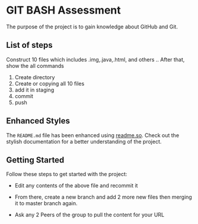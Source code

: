 
# GIT BASH Assessment

The purpose of the project is to gain knowledge about GitHub and Git.

## List of steps

Construct 10 files which includes .img,.java,.html, and others .. After that, show the all commands 
1. Create directory
2. Create or copying all 10 files
3. add it in staging
4. commit
5. push

## Enhanced Styles

The `README.md` file has been enhanced using [readme.so](https://readme.so/). Check out the stylish documentation for a better understanding of the project. 

## Getting Started

Follow these steps to get started with the project:


* Edit any contents of the above file and recommit it 


* From there, create a new branch and add 2 more new files then merging it to master branch again. 

* Ask any 2 Peers of the group to pull the content for your URL






